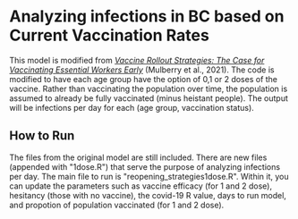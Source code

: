# Analyzing infections in BC based on Current Vaccination Rates

This model is modified from [*Vaccine Rollout Strategies: The Case for Vaccinating Essential Workers Early*](https://github.com/nmulberry/essential-workers-vaccine) (Mulberry et al., 2021). The code is modified to have each age group have the option of 0,1 or 2 doses of the vaccine. Rather than vaccinating the population over time, the population is assumed to already be fully vaccinated (minus heistant people). The output will be infections per day for each (age group, vaccination status).

## How to Run
The files from the original model are still included. There are new files (appended with "1dose.R") that serve the purpose of analyzing infections per day. The main file to run is "reopening_strategies1dose.R". Within it, you can update the parameters such as vaccine efficacy (for 1 and 2 dose), hesitancy (those with no vaccine), the covid-19 R value, days to run model, and propotion of population vaccinated (for 1 and 2 dose). 
